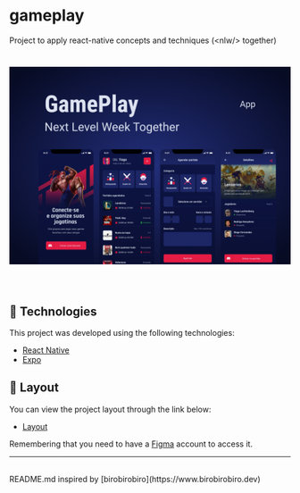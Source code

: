 # gameplay
Project to apply react-native concepts and techniques (&lt;nlw/> together)

<h1 align="center">
    <img alt="gameplay" title="Gameplay" src=".github/cover.png" />
</h1>

<br>

## 🧪 Technologies

This project was developed using the following technologies:

- [React Native](https://reactnative.dev/)
- [Expo](https://expo.io/)

## 🔖 Layout

You can view the project layout through the link below:

- [Layout](<https://www.figma.com/proto/FAwtQqqVDPhvHgfgdqIhhl/GamePlay-NLW-Together-Copy?node-id=58924%3A891&scaling=min-zoom&page-id=58913%3A83>)

Remembering that you need to have a [Figma](http://figma.com/) account to access it.

---

<br>
README.md inspired by [birobirobiro](https://www.birobirobiro.dev)
<br>
